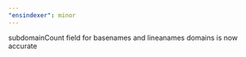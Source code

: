 ```yaml
---
"ensindexer": minor
---
```


subdomainCount field for basenames and lineanames domains is now accurate
